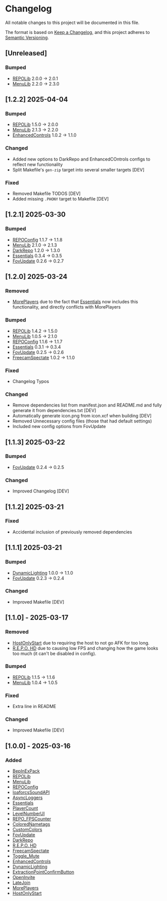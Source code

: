 # Changelog

All notable changes to this project will be documented in this file.

The format is based on [Keep a Changelog](https://keepachangelog.com/en/1.1.0/),
and this project adheres to [Semantic Versioning](https://semver.org/spec/v2.0.0.html).

## [Unreleased]

### Bumped
- [REPOLib](https://thunderstore.io/c/repo/p/Zehs/REPOLib/) 2.0.0 -> 2.0.1
- [MenuLib](https://thunderstore.io/c/repo/p/nickklmao/MenuLib/) 2.2.0 -> 2.3.0

## [1.2.2] 2025-04-04

### Bumped
- [REPOLib](https://thunderstore.io/c/repo/p/Zehs/REPOLib/) 1.5.0 -> 2.0.0
- [MenuLib](https://thunderstore.io/c/repo/p/nickklmao/MenuLib/) 2.1.3 -> 2.2.0
- [EnhancedControls](https://thunderstore.io/c/repo/p/YMC_MHZ/EnhancedControls/) 1.0.2 -> 1.1.0

### Changed
- Added new options to DarkRepo and EnhancedCOntrols configs to reflect new functionality
- Split Makefile's `gen-zip` target into several smaller targets [DEV]

### Fixed
- Removed Makefile TODOS [DEV]
- Added missing `.PHONY` target to Makefile [DEV]

## [1.2.1] 2025-03-30

### Bumped
- [REPOConfig](https://thunderstore.io/c/repo/p/nickklmao/REPOConfig/) 1.1.7 -> 1.1.8
- [MenuLib](https://thunderstore.io/c/repo/p/nickklmao/MenuLib/) 2.1.0 -> 2.1.3
- [DarkRepo](https://thunderstore.io/c/repo/p/linkoid/DarkRepo/) 1.2.0 -> 1.3.0
- [Essentials](https://thunderstore.io/c/repo/p/CCarrMcMahon/Essentials/) 0.3.4 -> 0.3.5
- [FovUpdate](https://thunderstore.io/c/repo/p/darmuh/FovUpdate/) 0.2.6 -> 0.2.7

## [1.2.0] 2025-03-24

### Removed
- [MorePlayers](https://thunderstore.io/c/repo/p/zelofi/MorePlayers/) due to the fact that [Essentials](https://thunderstore.io/c/repo/p/CCarrMcMahon/Essentials/) now includes this functionality, and directly conflicts with MorePlayers

### Bumped
- [REPOLib](https://thunderstore.io/c/repo/p/Zehs/REPOLib/) 1.4.2 -> 1.5.0
- [MenuLib](https://thunderstore.io/c/repo/p/nickklmao/MenuLib/) 1.0.5 -> 2.1.0 
- [REPOConfig](https://thunderstore.io/c/repo/p/nickklmao/REPOConfig/) 1.1.6 -> 1.1.7
- [Essentials](https://thunderstore.io/c/repo/p/CCarrMcMahon/Essentials/) 0.3.1 -> 0.3.4
- [FovUpdate](https://thunderstore.io/c/repo/p/darmuh/FovUpdate/) 0.2.5 -> 0.2.6
- [FreecamSpectate](https://thunderstore.io/c/repo/p/nickklmao/FreecamSpectate/) 1.0.2 -> 1.1.0

### Fixed
- Changelog Typos

### Changed
- Remove dependencies list from manifest.json and README.md and fully generate it from dependencies.txt [DEV]
- Automatically generate icon.png from icon.xcf when building [DEV]
- Removed Unnecessary config files (those that had default settings)
- Included new config options from FovUpdate

## [1.1.3] 2025-03-22

### Bumped
- [FovUpdate](https://thunderstore.io/c/repo/p/darmuh/FovUpdate/) 0.2.4 -> 0.2.5

### Changed
- Improved Changelog [DEV]

## [1.1.2] 2025-03-21

### Fixed
- Accidental inclusion of previously removed dependencies

## [1.1.1] 2025-03-21

### Bumped
- [DynamicLighting](https://thunderstore.io/c/repo/p/DirtyGames/DynamicLighting/) 1.0.0 -> 1.1.0
- [FovUpdate](https://thunderstore.io/c/repo/p/darmuh/FovUpdate/) 0.2.3 -> 0.2.4

### Changed
- Improved Makefile [DEV]

## [1.1.0] - 2025-03-17

### Removed
- [HostOnlyStart](https://thunderstore.io/c/repo/p/linkoid/HostOnlyStart/) due to requiring the host to not go AFK for too long.
- [R.E.P.O. HD](https://thunderstore.io/c/repo/p/BlueAmulet/REPO_HD/) due to causing low FPS and changing how the game looks too much (it can't be disabled in config).

### Bumped
- [REPOLib](https://thunderstore.io/c/repo/p/Zehs/REPOLib/) 1.1.5 -> 1.1.6
- [MenuLib](https://thunderstore.io/c/repo/p/nickklmao/MenuLib/) 1.0.4 -> 1.0.5

### Fixed
- Extra line in README

### Changed
- Improved Makefile [DEV]

## [1.0.0] - 2025-03-16

### Added
- [BepInExPack](https://thunderstore.io/c/repo/p/BepInEx/BepInExPack/)
- [REPOLib](https://thunderstore.io/c/repo/p/Zehs/REPOLib/)
- [MenuLib](https://thunderstore.io/c/repo/p/nickklmao/MenuLib/)
- [REPOConfig](https://thunderstore.io/c/repo/p/nickklmao/REPOConfig/)
- [loaforcsSoundAPI](https://thunderstore.io/c/repo/p/loaforc/loaforcsSoundAPI/)
- [AsyncLoggers](https://thunderstore.io/c/repo/p/mattymatty/AsyncLoggers/)
- [Essentials](https://thunderstore.io/c/repo/p/CCarrMcMahon/Essentials/)
- [PlayerCount](https://thunderstore.io/c/repo/p/nickklmao/PlayerCount/)
- [LevelNumberUI](https://thunderstore.io/c/repo/p/ironbean/LevelNumberUI/)
- [REPO_FPSCounter](https://thunderstore.io/c/repo/p/QERT2002/REPO_FPSCounter/)
- [ColoredNametags](https://thunderstore.io/c/repo/p/zombieseatflesh7/ColoredNametags/)
- [CustomColors](https://thunderstore.io/c/repo/p/x753_REPO/CustomColors/)
- [FovUpdate](https://thunderstore.io/c/repo/p/darmuh/FovUpdate/)
- [DarkRepo](https://thunderstore.io/c/repo/p/linkoid/DarkRepo/)
- [R.E.P.O. HD](https://thunderstore.io/c/repo/p/BlueAmulet/REPO_HD/)
- [FreecamSpectate](https://thunderstore.io/c/repo/p/nickklmao/FreecamSpectate/)
- [Toggle_Mute](https://thunderstore.io/c/repo/p/soundedsquash/Toggle_Mute/)
- [EnhancedControls](https://thunderstore.io/c/repo/p/YMC_MHZ/EnhancedControls/)
- [DynamicLighting](https://thunderstore.io/c/repo/p/DirtyGames/DynamicLighting/)
- [ExtractionPointConfirmButton](https://thunderstore.io/c/repo/p/Zehs/ExtractionPointConfirmButton/)
- [OpenInvite](https://thunderstore.io/c/repo/p/linkoid/OpenInvite/)
- [LateJoin](https://thunderstore.io/c/repo/p/Rebateman/LateJoin/)
- [MorePlayers](https://thunderstore.io/c/repo/p/zelofi/MorePlayers/)
- [HostOnlyStart](https://thunderstore.io/c/repo/p/linkoid/HostOnlyStart/)
